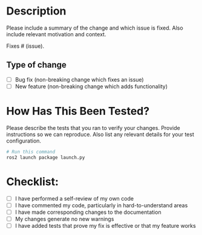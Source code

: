 # Description

Please include a summary of the change and which issue is fixed. Also include relevant motivation and context.

Fixes # (issue).

## Type of change

- [ ] Bug fix (non-breaking change which fixes an issue)
- [ ] New feature (non-breaking change which adds functionality)

# How Has This Been Tested?

Please describe the tests that you ran to verify your changes.
Provide instructions so we can reproduce. Also list any relevant details for your test configuration.

```bash
# Run this command
ros2 launch package launch.py
```

# Checklist:

- [ ] I have performed a self-review of my own code
- [ ] I have commented my code, particularly in hard-to-understand areas
- [ ] I have made corresponding changes to the documentation
- [ ] My changes generate no new warnings
- [ ] I have added tests that prove my fix is effective or that my feature works

